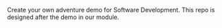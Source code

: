 Create your own adventure demo for Software Development.
This repo is designed after the demo in our module.